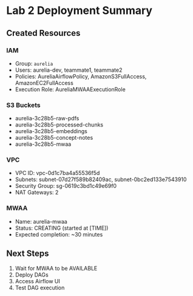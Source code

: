 # Lab 2 Deployment Summary

## Created Resources

### IAM
- Group: `aurelia`
- Users: aurelia-dev, teammate1, teammate2
- Policies: AureliaAirflowPolicy, AmazonS3FullAccess, AmazonEC2FullAccess
- Execution Role: AureliaMWAAExecutionRole

### S3 Buckets
- aurelia-3c28b5-raw-pdfs
- aurelia-3c28b5-processed-chunks
- aurelia-3c28b5-embeddings
- aurelia-3c28b5-concept-notes
- aurelia-3c28b5-mwaa

### VPC
- VPC ID: vpc-0d1c7ba4a55536f5d
- Subnets: subnet-07d27f589b82409ac, subnet-0bc2ed133e7543910
- Security Group: sg-0619c3bd1c49e69f0
- NAT Gateways: 2

### MWAA
- Name: aurelia-mwaa
- Status: CREATING (started at [TIME])
- Expected completion: ~30 minutes

## Next Steps
1. Wait for MWAA to be AVAILABLE
2. Deploy DAGs
3. Access Airflow UI
4. Test DAG execution

